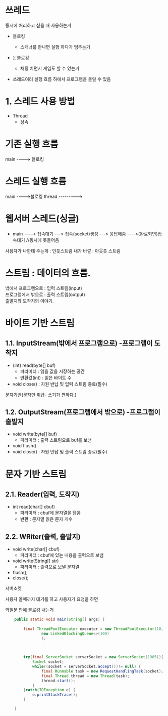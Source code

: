 # 쓰레드

동시에 처리하고 싶을 때 사용하는거

- 블로킹
  - 스캐너를 만나면 실행 하다가 멈추는거

- 논블로킹
  - 채팅 치면서 게임도 할 수 있는거

- 쓰레드여러 실행 흐름 하에서 프로그램을 돌릴 수 있음

# 1. 스레드 사용 방법

- Thread
  - 상속



# 기존 실행 흐름
main ----> 블로킹

# 스레드 실행 흐름

main ---->블로킹
thread --------->

# 웹서버 스레드(싱글)

- main ---> 접속대기  ---> 접속(socket)생성 ---> 응답해줌 ---->(완료되면)접속대기   //동시에 못들어옴

사용자가 나한테 주는게  : 인풋스트림
내가 바깥 : 아웃풋 스트림



# 스트림 : 데이터의 흐름. 
밖에서 프로그램으로 : 입력 스트림(input) \
프로그램에서 밖으로 : 출력 스트림(output) \
출발지와 도착지의 이야기.



# 바이트 기반 스트림

## 1.1. InputStream(밖에서 프로그램으로) -프로그램이 도착지

- (int) read(byte[] buf)
  - 파라미터 : 읽을 값을 저장하는 공간
  - 반환값(int) : 읽은 바이트 수
- void close() : 자원 반납 및 입력 스트림 종료(필수)


 문자기반(문자만 취급- 쓰기가 편하다.)

## 1.2. OutputStream(프로그램에서 밖으로) -프로그램이 출발지

- void write(byte[] buf)
  - 파라미터 : 출력 스트림으로 buf를 보냄
- void flush() 
- void close() : 자원 반납 및 출력 스트림 종료(필수)


# 문자 기반 스트림

## 2.1. Reader(입력, 도착지)

- int read(char[] cbuf)
  - 파라미터 : cbuf에 문자열을 담음
  - 반환 : 문자열 읽은 문자 개수

## 2.2. WRiter(출력, 출발지)

- void write(char[] cbuf)
  - 파라미터 : cbuf에 있는 내용을 출력으로 보냄
- void write(String[] str)
  - 파라미터 : 출력으로 보낼 문자열
- flush();
- close();


서버소켓

사용자 올때까지 대기를 하고 사용자가 요청을 하면

와일문 안에 블로킹 내는거

```java
	public static void main(String[] args) {
		
		final ThreadPoolExecutor executor = new ThreadPoolExecutor(10, 20, 5, TimeUnit.SECONDS,
				new LinkedBlockingQueue<>(100)
				);
		
		
		
		try(final ServerSocket serverSocket = new ServerSocket(1905)){
			Socket socket;
			while((socket = serverSocket.accept())!= null) {
				final Runnable task = new RequestHandlingTask(socket);
				final Thread thread = new Thread(task);
				thread.start();
			}
		}catch(IOException e) {
			e.printStackTrace();
		}

	}

```